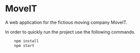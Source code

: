 # MoveIT

A web application for the fictious moving company MoveIT.

In order to quickly run the project use the following commands.


```sh
	npm install
	npm start
```